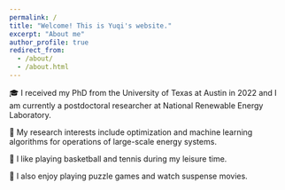 ```yaml
---
permalink: /
title: "Welcome! This is Yuqi's website."
excerpt: "About me"
author_profile: true
redirect_from: 
  - /about/
  - /about.html
---
```


🎓 I received my PhD from the University of Texas at Austin in 2022 and I am currently a postdoctoral researcher at National Renewable Energy Laboratory.

🔬 My research interests include optimization and machine learning algorithms for operations of large-scale energy systems.

🏀 I like playing basketball and tennis during my leisure time.

🧩 I also enjoy playing puzzle games and watch suspense movies.



